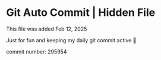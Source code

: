 # Git Auto Commit | Hidden File

This file was added Feb 12, 2025

Just for fun and keeping my daily git commit active 🤪

commit number: 295954
